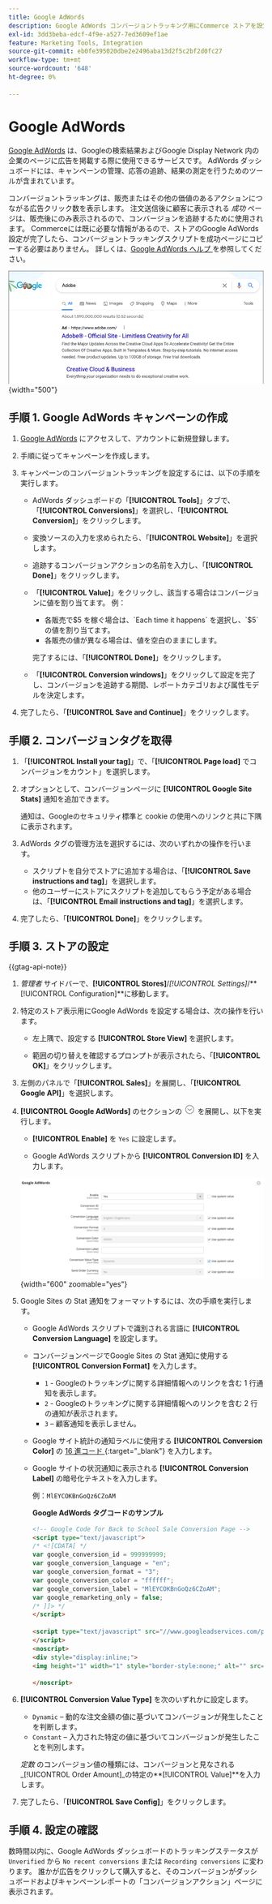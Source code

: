 ```yaml
---
title: Google AdWords
description: Google AdWords コンバージョントラッキング用にCommerce ストアを設定して、セールやその他の価値あるアクションにつながる広告クリック数を測定する方法について説明します。
exl-id: 3dd3beba-edcf-4f9e-a527-7ed3609ef1ae
feature: Marketing Tools, Integration
source-git-commit: eb0fe395020dbe2e2496aba13d2f5c2bf2d0fc27
workflow-type: tm+mt
source-wordcount: '648'
ht-degree: 0%

---
```


# Google AdWords

[Google AdWords][1] は、Googleの検索結果およびGoogle Display Network 内の企業のページに広告を掲載する際に使用できるサービスです。 AdWords ダッシュボードには、キャンペーンの管理、応答の追跡、結果の測定を行うためのツールが含まれています。

コンバージョントラッキングは、販売またはその他の価値のあるアクションにつながる広告クリック数を表示します。 注文送信後に顧客に表示される _成功_ ページは、販売後にのみ表示されるので、コンバージョンを追跡するために使用されます。 Commerceには既に必要な情報があるので、ストアのGoogle AdWords 設定が完了したら、コンバージョントラッキングスクリプトを成功ページにコピーする必要はありません。 詳しくは、[Google AdWords ヘルプ ][2] を参照してください。

![Google検索結果のAdobe広告 ](./assets/google-adwords-adobe-ad.png){width="500"}

## 手順 1. Google AdWords キャンペーンの作成

1. [Google AdWords][3] にアクセスして、アカウントに新規登録します。

1. 手順に従ってキャンペーンを作成します。

1. キャンペーンのコンバージョントラッキングを設定するには、以下の手順を実行します。

   - AdWords ダッシュボードの「**[!UICONTROL Tools]**」タブで、「**[!UICONTROL Conversions]**」を選択し、「**[!UICONTROL Conversion]**」をクリックします。

   - 変換ソースの入力を求められたら、「**[!UICONTROL Website]**」を選択します。

   - 追跡するコンバージョンアクションの名前を入力し、「**[!UICONTROL Done]**」をクリックします。

   - 「**[!UICONTROL Value]**」をクリックし、該当する場合はコンバージョンに値を割り当てます。 例：

      - 各販売で$5 を稼ぐ場合は、`Each time it happens` を選択し、`$5` の値を割り当てます。
      - 各販売の値が異なる場合は、値を空白のままにします。

     完了するには、「**[!UICONTROL Done]**」をクリックします。

   - 「**[!UICONTROL Conversion windows]**」をクリックして設定を完了し、コンバージョンを追跡する期間、レポートカテゴリおよび属性モデルを決定します。

1. 完了したら、「**[!UICONTROL Save and Continue]**」をクリックします。

## 手順 2. コンバージョンタグを取得

1. 「**[!UICONTROL Install your tag]**」で、「**[!UICONTROL Page load]** でコンバージョンをカウント」を選択します。

1. オプションとして、コンバージョンページに **[!UICONTROL Google Site Stats]** 通知を追加できます。

   通知は、Googleのセキュリティ標準と cookie の使用へのリンクと共に下隅に表示されます。

1. AdWords タグの管理方法を選択するには、次のいずれかの操作を行います。

   - スクリプトを自分でストアに追加する場合は、「**[!UICONTROL Save instructions and tag]**」を選択します。
   - 他のユーザーにストアにスクリプトを追加してもらう予定がある場合は、「**[!UICONTROL Email instructions and tag]**」を選択します。

1. 完了したら、「**[!UICONTROL Done]**」をクリックします。

## 手順 3. ストアの設定

{{gtag-api-note}}

1. _管理者_ サイドバーで、**[!UICONTROL Stores]**/_[!UICONTROL Settings]_/**[!UICONTROL Configuration]**に移動します。

1. 特定のストア表示用にGoogle AdWords を設定する場合は、次の操作を行います。

   - 左上隅で、設定する **[!UICONTROL Store View]** を選択します。

   - 範囲の切り替えを確認するプロンプトが表示されたら、「**[!UICONTROL OK]**」をクリックします。

1. 左側のパネルで「**[!UICONTROL Sales]**」を展開し、「**[!UICONTROL Google API]**」を選択します。

1. **[!UICONTROL Google AdWords]** のセクションの ![ 展開セレクター ](../assets/icon-display-expand.png) を展開し、以下を実行します。

   - **[!UICONTROL Enable]** を `Yes` に設定します。

   - Google AdWords スクリプトから **[!UICONTROL Conversion ID]** を入力します。

   ![Sales configuration - Google Ads API](../configuration-reference/sales/assets/google-api-google-adwords.png){width="600" zoomable="yes"}

1. Google Sites の Stat 通知をフォーマットするには、次の手順を実行します。

   - Google AdWords スクリプトで識別される言語に **[!UICONTROL Conversion Language]** を設定します。

   - コンバージョンページでGoogle Sites の Stat 通知に使用する **[!UICONTROL Conversion Format]** を入力します。

      - `1` - Googleのトラッキングに関する詳細情報へのリンクを含む 1 行通知を表示します。
      - `2` - Googleのトラッキングに関する詳細情報へのリンクを含む 2 行の通知が表示されます。
      - `3` – 顧客通知を表示しません。

   - Google サイト統計の通知ラベルに使用する **[!UICONTROL Conversion Color]** の [16 進コード ][4]{:target=&quot;_blank&quot;} を入力します。

   - Google サイトの状況通知に表示される **[!UICONTROL Conversion Label]** の暗号化テキストを入力します。

     例：`MlEYCOKBnGoQz6CZoAM`

     **Google AdWords タグコードのサンプル**

     ```html
     <!-- Google Code for Back to School Sale Conversion Page -->
     <script type="text/javascript">
     /* <![CDATA[ */
     var google_conversion_id = 999999999;
     var google_conversion_language = "en";
     var google_conversion_format = "3";
     var google_conversion_color = "ffffff";
     var google_conversion_label = "MlEYCOKBnGoQz6CZoAM";
     var google_remarketing_only = false;
     /* ]]> */
     </script>
     
     <script type="text/javascript" src="//www.googleadservices.com/pagead/conversion.js">
     </script>
     <noscript>
     <div style="display:inline;">
     <img height="1" width="1" style="border-style:none;" alt="" src="//www.googleadservices.com/pagead/conversion/872829007/?label=MlEYCOKBnGoQz6CZoAM&amp;guid=ON&amp;script=0"/>
     
     </noscript>
     ```

1. **[!UICONTROL Conversion Value Type]** を次のいずれかに設定します。

   - `Dynamic` – 動的な注文金額の値に基づいてコンバージョンが発生したことを判断します。
   - `Constant` – 入力された特定の値に基づいてコンバージョンが発生したことを判別します。

   _定数_ のコンバージョン値の種類には、コンバージョンと見なされる _[!UICONTROL Order Amount]_の特定の&#x200B;**[!UICONTROL Value]**を入力します。

1. 完了したら、「**[!UICONTROL Save Config]**」をクリックします。

## 手順 4. 設定の確認

数時間以内に、Google AdWords ダッシュボードのトラッキングステータスが `Unverified` から `No recent conversions` または `Recording conversions` に変わります。 誰かが広告をクリックして購入すると、そのコンバージョンがダッシュボードおよびキャンペーンレポートの「コンバージョンアクション」ページに表示されます。

[1]: https://www.google.com/adwords/
[2]: https://support.google.com/adwords/answer/6095821
[3]: https://ads.google.com/
[4]: https://www.w3schools.com/colors/colors_picker.asp
